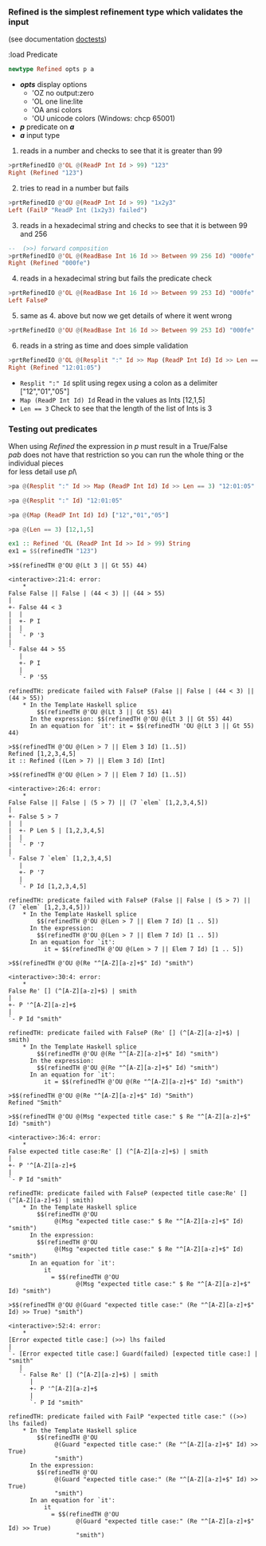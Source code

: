 ### Refined is the simplest refinement type which validates the input

(see documentation [doctests](src/Predicate/Refined.hs))

:load Predicate

```haskell
newtype Refined opts p a
```
* **_opts_** display options
  * 'OZ no output:zero
  * 'OL one line:lite
  * 'OA ansi colors
  * 'OU unicode colors (Windows: chcp 65001)
* **_p_** predicate on **_a_**
* **_a_** input type

1. reads in a number and checks to see that it is greater than 99
```haskell
>prtRefinedIO @'OL @(ReadP Int Id > 99) "123"
Right (Refined "123")
```

2. tries to read in a number but fails
```haskell
>prtRefinedIO @'OU @(ReadP Int Id > 99) "1x2y3"
Left (FailP "ReadP Int (1x2y3) failed")
```

3. reads in a hexadecimal string and checks to see that it is between 99 and 256
```haskell
--  (>>) forward composition
>prtRefinedIO @'OL @(ReadBase Int 16 Id >> Between 99 256 Id) "000fe"
Right (Refined "000fe")
```

4. reads in a hexadecimal string but fails the predicate check
```haskell
>prtRefinedIO @'OL @(ReadBase Int 16 Id >> Between 99 253 Id) "000fe"
Left FalseP
```

5. same as 4. above but now we get details of where it went wrong
```haskell
>prtRefinedIO @'OU @(ReadBase Int 16 Id >> Between 99 253 Id) "000fe"
```

6. reads in a string as time and does simple validation
```haskell
>prtRefinedIO @'OL @(Resplit ":" Id >> Map (ReadP Int Id) Id >> Len == 3) "12:01:05"
Right (Refined "12:01:05")
```
  * `Resplit ":" Id`
     split using regex using a colon as a delimiter  ["12","01","05"]
  * `Map (ReadP Int Id) Id`
     Read in the values as Ints                      [12,1,5]
  * `Len == 3`
     Check to see that the length of the list of Ints is 3

### Testing out predicates
When using _Refined_ the expression in _p_ must result in a True/False\
_pab_ does not have that restriction so you can run the whole thing or the individual pieces\
for less detail use _pl_\

```haskell
>pa @(Resplit ":" Id >> Map (ReadP Int Id) Id >> Len == 3) "12:01:05"

>pa @(Resplit ":" Id) "12:01:05"

>pa @(Map (ReadP Int Id) Id) ["12","01","05"]

>pa @(Len == 3) [12,1,5]
```

```haskell
ex1 :: Refined 'OL (ReadP Int Id >> Id > 99) String
ex1 = $$(refinedTH "123")
```

```
>$$(refinedTH @'OU @(Lt 3 || Gt 55) 44)

<interactive>:21:4: error:
    *
False False || False | (44 < 3) || (44 > 55)
|
+- False 44 < 3
|  |
|  +- P I
|  |
|  `- P '3
|
`- False 44 > 55
   |
   +- P I
   |
   `- P '55

refinedTH: predicate failed with FalseP (False || False | (44 < 3) || (44 > 55))
    * In the Template Haskell splice
        $$(refinedTH @'OU @(Lt 3 || Gt 55) 44)
      In the expression: $$(refinedTH @'OU @(Lt 3 || Gt 55) 44)
      In an equation for `it': it = $$(refinedTH 'OU @(Lt 3 || Gt 55) 44)
```

```
>$$(refinedTH @'OU @(Len > 7 || Elem 3 Id) [1..5])
Refined [1,2,3,4,5]
it :: Refined ((Len > 7) || Elem 3 Id) [Int]
```

```
>$$(refinedTH @'OU @(Len > 7 || Elem 7 Id) [1..5])

<interactive>:26:4: error:
    *
False False || False | (5 > 7) || (7 `elem` [1,2,3,4,5])
|
+- False 5 > 7
|  |
|  +- P Len 5 | [1,2,3,4,5]
|  |
|  `- P '7
|
`- False 7 `elem` [1,2,3,4,5]
   |
   +- P '7
   |
   `- P Id [1,2,3,4,5]

refinedTH: predicate failed with FalseP (False || False | (5 > 7) || (7 `elem` [1,2,3,4,5]))
    * In the Template Haskell splice
        $$(refinedTH @'OU @(Len > 7 || Elem 7 Id) [1 .. 5])
      In the expression:
        $$(refinedTH @'OU @(Len > 7 || Elem 7 Id) [1 .. 5])
      In an equation for `it':
          it = $$(refinedTH @'OU @(Len > 7 || Elem 7 Id) [1 .. 5])
```

```
>$$(refinedTH @'OU @(Re "^[A-Z][a-z]+$" Id) "smith")

<interactive>:30:4: error:
    *
False Re' [] (^[A-Z][a-z]+$) | smith
|
+- P '^[A-Z][a-z]+$
|
`- P Id "smith"

refinedTH: predicate failed with FalseP (Re' [] (^[A-Z][a-z]+$) | smith)
    * In the Template Haskell splice
        $$(refinedTH @'OU @(Re "^[A-Z][a-z]+$" Id) "smith")
      In the expression:
        $$(refinedTH @'OU @(Re "^[A-Z][a-z]+$" Id) "smith")
      In an equation for `it':
          it = $$(refinedTH @'OU @(Re "^[A-Z][a-z]+$" Id) "smith")
```

```
>$$(refinedTH @'OU @(Re "^[A-Z][a-z]+$" Id) "Smith")
Refined "Smith"
```

```
>$$(refinedTH @'OU @(Msg "expected title case:" $ Re "^[A-Z][a-z]+$" Id) "smith")

<interactive>:36:4: error:
    *
False expected title case:Re' [] (^[A-Z][a-z]+$) | smith
|
+- P '^[A-Z][a-z]+$
|
`- P Id "smith"

refinedTH: predicate failed with FalseP (expected title case:Re' [] (^[A-Z][a-z]+$) | smith)
    * In the Template Haskell splice
        $$(refinedTH @'OU
             @(Msg "expected title case:" $ Re "^[A-Z][a-z]+$" Id) "smith")
      In the expression:
        $$(refinedTH @'OU
             @(Msg "expected title case:" $ Re "^[A-Z][a-z]+$" Id) "smith")
      In an equation for `it':
          it
            = $$(refinedTH @'OU
                   @(Msg "expected title case:" $ Re "^[A-Z][a-z]+$" Id) "smith")
```

```
>$$(refinedTH @'OU @(Guard "expected title case:" (Re "^[A-Z][a-z]+$" Id) >> True) "smith")

<interactive>:52:4: error:
    *
[Error expected title case:] (>>) lhs failed
|
`- [Error expected title case:] Guard(failed) [expected title case:] | "smith"
   |
   `- False Re' [] (^[A-Z][a-z]+$) | smith
      |
      +- P '^[A-Z][a-z]+$
      |
      `- P Id "smith"

refinedTH: predicate failed with FailP "expected title case:" ((>>) lhs failed)
    * In the Template Haskell splice
        $$(refinedTH @'OU
             @(Guard "expected title case:" (Re "^[A-Z][a-z]+$" Id) >> True)
             "smith")
      In the expression:
        $$(refinedTH @'OU
             @(Guard "expected title case:" (Re "^[A-Z][a-z]+$" Id) >> True)
             "smith")
      In an equation for `it':
          it
            = $$(refinedTH @'OU
                   @(Guard "expected title case:" (Re "^[A-Z][a-z]+$" Id) >> True)
                   "smith")
```
